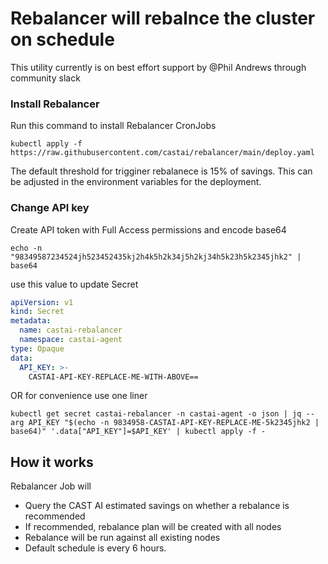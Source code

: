 # Rebalancer will rebalnce the cluster on schedule

This utility currently is on best effort support by @Phil Andrews through community slack

### Install Rebalancer

Run this command to install Rebalancer CronJobs

```shell
kubectl apply -f https://raw.githubusercontent.com/castai/rebalancer/main/deploy.yaml
```

The default threshold for trigginer rebalanece is 15% of savings. This can be adjusted in the environment variables for the deployment. 

### Change API key

Create API token with Full Access permissions and encode base64

```shell
echo -n "98349587234524jh523452435kj2h4k5h2k34j5h2kj34h5k23h5k2345jhk2" | base64
```

use this value to update Secret

```yaml
apiVersion: v1
kind: Secret
metadata:
  name: castai-rebalancer
  namespace: castai-agent
type: Opaque
data:
  API_KEY: >-
    CASTAI-API-KEY-REPLACE-ME-WITH-ABOVE==
```
 
OR for convenience use one liner

```shell
kubectl get secret castai-rebalancer -n castai-agent -o json | jq --arg API_KEY "$(echo -n 9834958-CASTAI-API-KEY-REPLACE-ME-5k2345jhk2 | base64)" '.data["API_KEY"]=$API_KEY' | kubectl apply -f -
```

## How it works

Rebalancer Job will
 - Query the CAST AI estimated savings on whether a rebalance is recommended
 - If recommended, rebalance plan will be created with all nodes
 - Rebalance will be run against all existing nodes
 - Default schedule is every 6 hours. 

